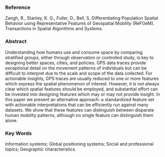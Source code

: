 ### Reference

Zangh, R., Stanley, K. G., Fuller, D., Bell, S. Differentiating Population Spatial Behavior using Representative Features of Geospatial Mobility (ReFGeM). Transactions in Spatial Algorithms and Systems.

### Abstract

Understanding how humans use and consume space by comparing stratified groups, either through observation or controlled study, is key to designing better spaces, cities, and policies. GPS data traces provide exceptional detail on the movement patterns of individuals but can be difficult to interpret due to the scale and scope of the data collected. For actionable insights, GPS traces are usually reduced to one or more features which express the spatial phenomenon of interest. However, it is not always clear which spatial features should be employed, and substantial effort can be invested into designing features which may or may not provide insight. In this paper we present an alternative approach: a standardized feature set with actionable interpretations that can be efficiently run against many datasets. We show that these features can distinguish between disparate human mobility patterns, although no single feature can distinguish them alone.

### Key Words 

Information systems; Global positioning systems; Social and professional topics; Geographic characteristics.